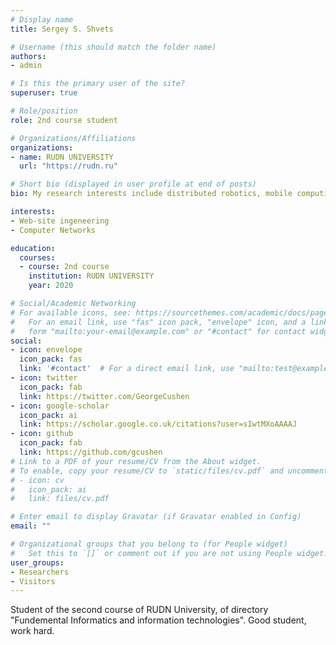 ```yaml
---
# Display name
title: Sergey S. Shvets

# Username (this should match the folder name)
authors:
- admin

# Is this the primary user of the site?
superuser: true

# Role/position
role: 2nd course student

# Organizations/Affiliations
organizations:
- name: RUDN UNIVERSITY
  url: "https://rudn.ru"

# Short bio (displayed in user profile at end of posts)
bio: My research interests include distributed robotics, mobile computing and programmable matter.

interests:
- Web-site ingeneering
- Computer Networks

education:
  courses:
  - course: 2nd course
    institution: RUDN UNIVERSITY
    year: 2020

# Social/Academic Networking
# For available icons, see: https://sourcethemes.com/academic/docs/page-builder/#icons
#   For an email link, use "fas" icon pack, "envelope" icon, and a link in the
#   form "mailto:your-email@example.com" or "#contact" for contact widget.
social:
- icon: envelope
  icon_pack: fas
  link: '#contact'  # For a direct email link, use "mailto:test@example.org".
- icon: twitter
  icon_pack: fab
  link: https://twitter.com/GeorgeCushen
- icon: google-scholar
  icon_pack: ai
  link: https://scholar.google.co.uk/citations?user=sIwtMXoAAAAJ
- icon: github
  icon_pack: fab
  link: https://github.com/gcushen
# Link to a PDF of your resume/CV from the About widget.
# To enable, copy your resume/CV to `static/files/cv.pdf` and uncomment the lines below.
# - icon: cv
#   icon_pack: ai
#   link: files/cv.pdf

# Enter email to display Gravatar (if Gravatar enabled in Config)
email: ""

# Organizational groups that you belong to (for People widget)
#   Set this to `[]` or comment out if you are not using People widget.
user_groups:
- Researchers
- Visitors
---
```


Student of the second course of RUDN University, of directory "Fundemental Informatics and information technologies". Good student, work hard.
